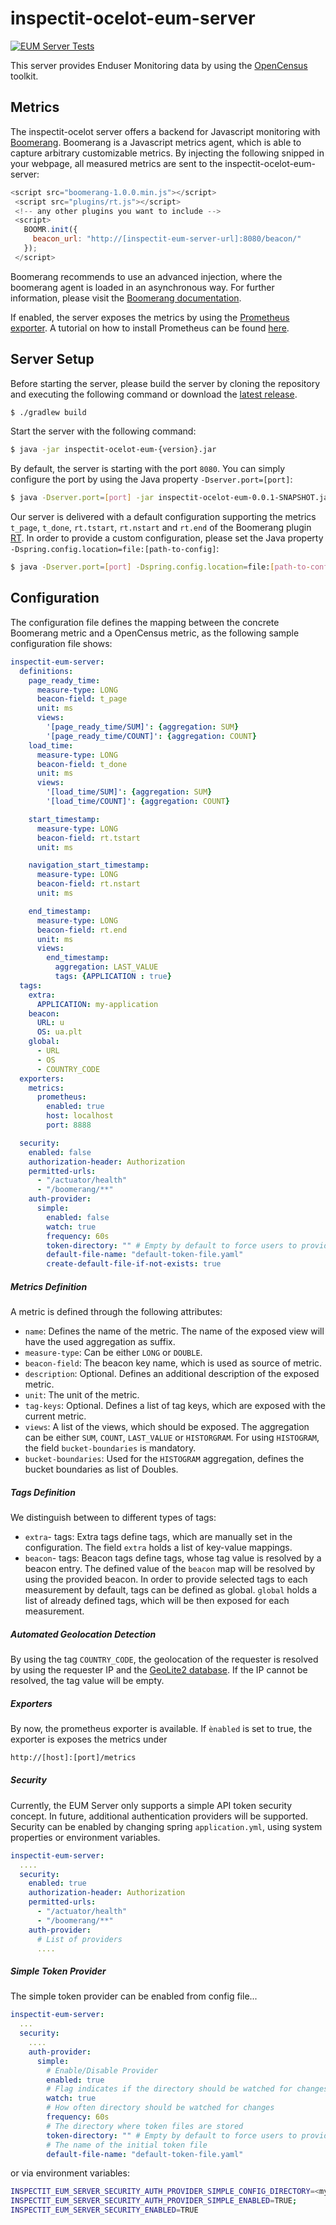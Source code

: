 # inspectit-ocelot-eum-server

[![EUM Server Tests](https://github.com/inspectIT/inspectit-ocelot-eum-server/actions/workflows/eumserver_test.yml/badge.svg?branch=main)](https://github.com/inspectIT/inspectit-ocelot-eum-server/actions/workflows/eumserver_test.yml)

This server provides Enduser Monitoring data by using the [OpenCensus](https://github.com/census-instrumentation/opencensus-java) toolkit.

## Metrics
The inspectit-ocelot server offers a backend for Javascript monitoring with [Boomerang](https://developer.akamai.com/tools/boomerang/docs/index.html).
Boomerang is a Javascript metrics agent, which is able to capture arbitrary customizable metrics. 
By injecting the following snipped in your webpage, all measured metrics are sent to the inspectit-ocelot-eum-server:
```javascript
<script src="boomerang-1.0.0.min.js"></script>
 <script src="plugins/rt.js"></script>
 <!-- any other plugins you want to include -->
 <script>
   BOOMR.init({
     beacon_url: "http://[inspectit-eum-server-url]:8080/beacon/"
   });
 </script>
```
Boomerang recommends to use an advanced injection, where the boomerang agent is loaded in an asynchronous way. 
For further information, please visit the [Boomerang documentation](https://developer.akamai.com/tools/boomerang/docs/index.html).

If enabled, the server exposes the metrics by using the [Prometheus exporter](https://github.com/census-instrumentation/opencensus-java/tree/master/exporters/stats/prometheus).
A tutorial on how to install Prometheus can be found [here](https://opencensus.io/codelabs/prometheus/#0).

## Server Setup
Before starting the server, please build the server by cloning the repository and executing the following command or download the [latest release](https://github.com/inspectIT/inspectit-ocelot/releases).
```bash
$ ./gradlew build
```
Start the server with the following command:
```bash
$ java -jar inspectit-ocelot-eum-{version}.jar
```
By default, the server is starting with the port `8080`. 
You can simply configure the port by using the Java property `-Dserver.port=[port]`:
```bash
$ java -Dserver.port=[port] -jar inspectit-ocelot-eum-0.0.1-SNAPSHOT.jar
```
Our server is delivered with a default configuration 
supporting the metrics `t_page`, `t_done`, `rt.tstart`, `rt.nstart` and `rt.end` of the Boomerang plugin [RT](https://developer.akamai.com/tools/boomerang/docs/BOOMR.plugins.RT.html).
In order to provide a custom configuration, please set the Java property `-Dspring.config.location=file:[path-to-config]`:

```bash
$ java -Dserver.port=[port] -Dspring.config.location=file:[path-to-config] -jar inspectit-ocelot-eum-0.0.1-SNAPSHOT.jar
```

## Configuration
The configuration file defines the mapping between the concrete Boomerang metric and a OpenCensus metric, as the following sample configuration file shows:
```yaml
inspectit-eum-server:
  definitions:
    page_ready_time:
      measure-type: LONG
      beacon-field: t_page
      unit: ms
      views:
        '[page_ready_time/SUM]': {aggregation: SUM}
        '[page_ready_time/COUNT]': {aggregation: COUNT}
    load_time:
      measure-type: LONG
      beacon-field: t_done
      unit: ms
      views:
        '[load_time/SUM]': {aggregation: SUM}
        '[load_time/COUNT]': {aggregation: COUNT}

    start_timestamp:
      measure-type: LONG
      beacon-field: rt.tstart
      unit: ms

    navigation_start_timestamp:
      measure-type: LONG
      beacon-field: rt.nstart
      unit: ms

    end_timestamp:
      measure-type: LONG
      beacon-field: rt.end
      unit: ms
      views:
        end_timestamp:
          aggregation: LAST_VALUE
          tags: {APPLICATION : true}
  tags:
    extra:
      APPLICATION: my-application
    beacon:
      URL: u
      OS: ua.plt
    global:
      - URL
      - OS
      - COUNTRY_CODE
  exporters:
    metrics:
      prometheus:
        enabled: true
        host: localhost
        port: 8888

  security:
    enabled: false
    authorization-header: Authorization
    permitted-urls:
      - "/actuator/health"
      - "/boomerang/**"
    auth-provider:
      simple:
        enabled: false
        watch: true
        frequency: 60s
        token-directory: "" # Empty by default to force users to provide one
        default-file-name: "default-token-file.yaml"
        create-default-file-if-not-exists: true
```
##### Metrics Definition
A metric is defined through the following attributes:
* `name`: Defines the name of the metric. The name of the exposed view will have the used aggregation as suffix.
* `measure-type`: Can be either `LONG` or `DOUBLE`.
* `beacon-field`: The beacon key name, which is used as source of metric.
* `description`: Optional. Defines an additional description of the exposed metric.
* `unit`: The unit of the metric.
* `tag-keys`: Optional. Defines a list of tag keys, which are exposed with the current metric.
* `views`: A list of the views, which should be exposed. The aggregation can be either `SUM`, `COUNT`, `LAST_VALUE` or `HISTORGRAM`. For using `HISTOGRAM`, the field `bucket-boundaries` is mandatory.
* `bucket-boundaries`: Used for the `HISTOGRAM` aggregation, defines the bucket boundaries as list of Doubles.

##### Tags Definition
We distinguish between to different types of tags:
* `extra`- tags: Extra tags define tags, which are manually set in the configuration. The field `extra` holds a list of key-value mappings.
* `beacon`- tags: Beacon tags define tags, whose tag value is resolved by a beacon entry. The defined value of the `beacon` map will be resolved by using the provided beacon.
In order to provide selected tags to each measurement by default, tags can be defined as global. `global` holds a list of already defined tags, which will be then exposed for each measurement.

##### Automated Geolocation Detection
By using the tag `COUNTRY_CODE`, the geolocation of the requester is resolved by using the requester IP and the [GeoLite2 database](https://www.maxmind.com). If the IP cannot be resolved, the tag value will be empty.

##### Exporters
By now, the prometheus exporter is available. If `ènabled` is set to true, the exporter is exposes the metrics under 
```bash
http://[host]:[port]/metrics
```

##### Security
Currently, the EUM Server only supports a simple API token security concept. In future, additional authentication providers
will be supported.
Security can be enabled by changing spring `application.yml`, using system properties or environment variables.

```yaml
inspectit-eum-server:
  ....
  security:
    enabled: true
    authorization-header: Authorization
    permitted-urls:
      - "/actuator/health"
      - "/boomerang/**"
    auth-provider:
      # List of providers
      ....
```

##### Simple Token Provider
The simple token provider can be enabled from config file...

```yaml
inspectit-eum-server:
  ...
  security:
    ....
    auth-provider:
      simple:
        # Enable/Disable Provider
        enabled: true
        # Flag indicates if the directory should be watched for changes and tokens reloaded
        watch: true
        # How often directory should be watched for changes
        frequency: 60s
        # The directory where token files are stored
        token-directory: "" # Empty by default to force users to provide one
        # The name of the initial token file
        default-file-name: "default-token-file.yaml"
```
or via environment variables:
```bash
INSPECTIT_EUM_SERVER_SECURITY_AUTH_PROVIDER_SIMPLE_CONFIG_DIRECTORY=<my-directory>
INSPECTIT_EUM_SERVER_SECURITY_AUTH_PROVIDER_SIMPLE_ENABLED=TRUE;
INSPECTIT_EUM_SERVER_SECURITY_ENABLED=TRUE
```
